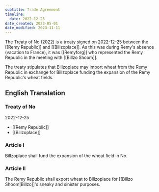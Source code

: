 ```yaml
---
subtitle: Trade Agreement
timeline:
  date: 2022-12-25
date_created: 2023-05-01
date_modified: 2023-11-11
---
```


The Treaty of No (2022) is a treaty signed on 2022-12-25 between the [[Remy Republic]] and [[Billzoplace]]. As this was during Remy's absence (vacation to France), it was [[Remyforg]] who represented the Remy Republic in the meeting with [[Billzo Shoom]].

The treaty stipulates that Billzoplace may import wheat from the Remy Republic in exchange for Billzoplace funding the expansion of the Remy Republic's wheat fields.

## English Translation

### Treaty of No

2022-12-25

- [[Remy Republic]]
- [[Billzoplace]]

### Article I

Billzoplace shall fund the expansion of the wheat field in No.

### Article II

The Remy Republic shall export wheat to Billzoplace for [[Billzo Shoom|Billzo]]'s sneaky and sinister purposes.